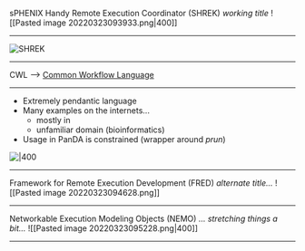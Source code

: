  sPHENIX Handy Remote Execution Coordinator  (SHREK) *working title*
![[Pasted image 20220323093933.png|400]]

---

![SHREK](https://lh4.googleusercontent.com/G5w4P1uwUYpU-ObA8T3fDdm27jEm66IxTQ-sHTB8_LGZQbZpQK4xGBMeMpDTHxCBIPt9_vnBkuWdjTYcaTGBhjLEMC4giqNX_YLv9d5RR6G4mJgOiw9O9e1q4l-GcA1dZMVp1Nl-) 

---

CWL --> [Common Workflow Language](https://www.commonwl.org/)

---
- Extremely pendantic language
- Many examples on the internets... 
	- mostly in 
	- unfamiliar domain (bioinformatics)
- Usage in PanDA is constrained (wrapper around *prun*)

![|400](https://lh3.googleusercontent.com/ZRFfya9MXZBd8nmAErP_oei8r1uFAGE7Yxkl1dFqvNbqw3GP74_BAyxc4WXeAnbMmDuSiR28UE68p__IGIgirtB4wRdWBPOAN1-nz_UHoGuzY9pmwnRUQkOnLmk_EYXcvSX42vt7)


---


 Framework for Remote Execution Development (FRED) *alternate title...*
![[Pasted image 20220323094628.png]]

---

Networkable Execution Modeling Objects (NEMO) *... stretching things a bit...*
![[Pasted image 20220323095228.png|400]]

---






